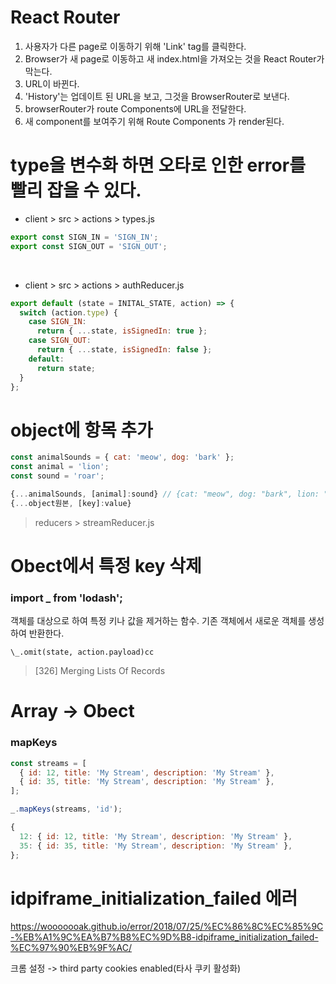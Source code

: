 # React Router

1. 사용자가 다른 page로 이동하기 위해 'Link' tag를 클릭한다.
2. Browser가 새 page로 이동하고 새 index.html을 가져오는 것을 React Router가 막는다.
3. URL이 바뀐다.
4. 'History'는 업데이트 된 URL을 보고, 그것을 BrowserRouter로 보낸다.
5. browserRouter가 route Components에 URL을 전달한다.
6. 새 component를 보여주기 위해 Route Components 가 render된다.

# type을 변수화 하면 오타로 인한 error를 빨리 잡을 수 있다.

- client > src > actions > types.js

```js
export const SIGN_IN = 'SIGN_IN';
export const SIGN_OUT = 'SIGN_OUT';
```

<br/>

- client > src > actions > authReducer.js

```js
export default (state = INITAL_STATE, action) => {
  switch (action.type) {
    case SIGN_IN:
      return { ...state, isSignedIn: true };
    case SIGN_OUT:
      return { ...state, isSignedIn: false };
    default:
      return state;
  }
};
```

# object에 항목 추가

```js
const animalSounds = { cat: 'meow', dog: 'bark' };
const animal = 'lion';
const sound = 'roar';

{...animalSounds, [animal]:sound} // {cat: "meow", dog: "bark", lion: "roar"}
{...object원본, [key]:value}
```

> reducers > streamReducer.js

# Obect에서 특정 key 삭제

### import \_ from 'lodash';

객체를 대상으로 하여 특정 키나 값을 제거하는 함수. 기존 객체에서 새로운 객체를 생성하여 반환한다.

```
\_.omit(state, action.payload)cc
```

> [326] Merging Lists Of Records

# Array -> Obect

### mapKeys

```js
const streams = [
  { id: 12, title: 'My Stream', description: 'My Stream' },
  { id: 35, title: 'My Stream', description: 'My Stream' },
];

_.mapKeys(streams, 'id');

{
  12: { id: 12, title: 'My Stream', description: 'My Stream' },
  35: { id: 35, title: 'My Stream', description: 'My Stream' },
};
```

# idpiframe_initialization_failed 에러

https://wooooooak.github.io/error/2018/07/25/%EC%86%8C%EC%85%9C-%EB%A1%9C%EA%B7%B8%EC%9D%B8-idpiframe_initialization_failed-%EC%97%90%EB%9F%AC/

크롬 설정 -> third party cookies enabled(타사 쿠키 활성화)
